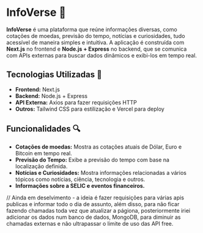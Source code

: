 # InfoVerse 🌌

**InfoVerse** é uma plataforma que reúne informações diversas, como cotações de moedas, previsão do tempo, notícias e curiosidades, tudo acessível de maneira simples e intuitiva. A aplicação é construída com **Next.js** no frontend e **Node.js + Express** no backend, que se comunica com APIs externas para buscar dados dinâmicos e exibi-los em tempo real.

## Tecnologias Utilizadas 🚀

- **Frontend:** Next.js
- **Backend:** Node.js + Express
- **API Externa:** Axios para fazer requisições HTTP
- **Outros:** Tailwind CSS para estilização e Vercel para deploy

## Funcionalidades 🔍

- **Cotações de moedas:** Mostra as cotações atuais de Dólar, Euro e Bitcoin em tempo real.
- **Previsão do Tempo:** Exibe a previsão do tempo com base na localização definida.
- **Notícias e Curiosidades:** Mostra informações relacionadas a vários tópicos como notícias, ciência, tecnologia e outros.
- **Informações sobre a SELIC e eventos financeiros.**

// Ainda em deselvimento - a ideia é fazer requisições para várias apis publicas e informar todo o dia de assunto, além disso, para não ficar fazendo chamadas toda vez que atualizar a págiona, posteriormente iriei adicionar os dados num banco de dados, MongoDB, para diminuir as chamadas externas e não ultrapassar o limite de uso das API free.
